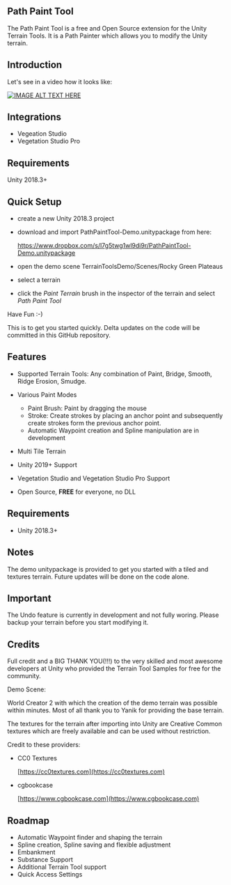 
## **Path Paint Tool**

The Path Paint Tool is a free and Open Source extension for the Unity Terrain Tools. It is a Path Painter which allows you to modify the Unity terrain.


## Introduction

Let's see in a video how it looks like:

[![IMAGE ALT TEXT HERE](https://img.youtube.com/vi/K_XxgpzNZxc/0.jpg)](https://www.youtube.com/watch?v=K_XxgpzNZxc)

## Integrations

 - Vegeation Studio 
 - Vegetation Studio Pro 
## Requirements

Unity 2018.3+

## Quick Setup

* create a new Unity 2018.3 project
* download and import PathPaintTool-Demo.unitypackage from here:

   https://www.dropbox.com/s/l7g5twg1wl9di9r/PathPaintTool-Demo.unitypackage
   
* open the demo scene TerrainToolsDemo/Scenes/Rocky Green Plateaus
* select a terrain
* click the *Paint Terrain* brush in the inspector of the terrain and select *Path Paint Tool*

Have Fun :-)

This is to get you started quickly. Delta updates on the code will be committed in this GitHub repository.

## Features
- Supported  Terrain Tools:
Any combination of Paint, Bridge, Smooth, Ridge Erosion, Smudge.

 - Various Paint Modes
 
   * Paint Brush: Paint by dragging the mouse
   * Stroke: Create strokes by placing an anchor point and subsequently create strokes form the previous anchor point.
   * Automatic Waypoint creation and Spline manipulation are in development
   
- Multi Tile Terrain
- Unity 2019+ Support
- Vegetation Studio and Vegetation Studio Pro Support
- Open Source, **FREE** for everyone, no DLL

## Requirements

 - Unity 2018.3+

## Notes

The demo unitypackage is provided to get you started with a tiled and textures terrain. Future updates will be done on the code alone.

## Important

The Undo feature is currently in development and not fully woring. Please backup your terrain before you start modifying it.

Credits
-------------------------------------
Full credit and a BIG THANK YOU(!!!) to the very skilled and most awesome developers at Unity who provided the Terrain Tool Samples for free for the community.

Demo Scene: 

World Creator 2 with which the creation of the demo terrain was possible within minutes. Most of all thank you to Yanik for providing the base terrain.

The textures for the terrain after importing into Unity are Creative Common textures which are freely available and can be used without restriction. 

Credit to these providers:

* CC0 Textures

	[https://cc0textures.com](https://cc0textures.com)

* cgbookcase

	[https://www.cgbookcase.com](https://www.cgbookcase.com)
	
## Roadmap

* Automatic Waypoint finder and shaping the terrain
* Spline creation, Spline saving and flexible adjustment
* Embankment
* Substance Support
* Additional Terrain Tool support
* Quick Access Settings
